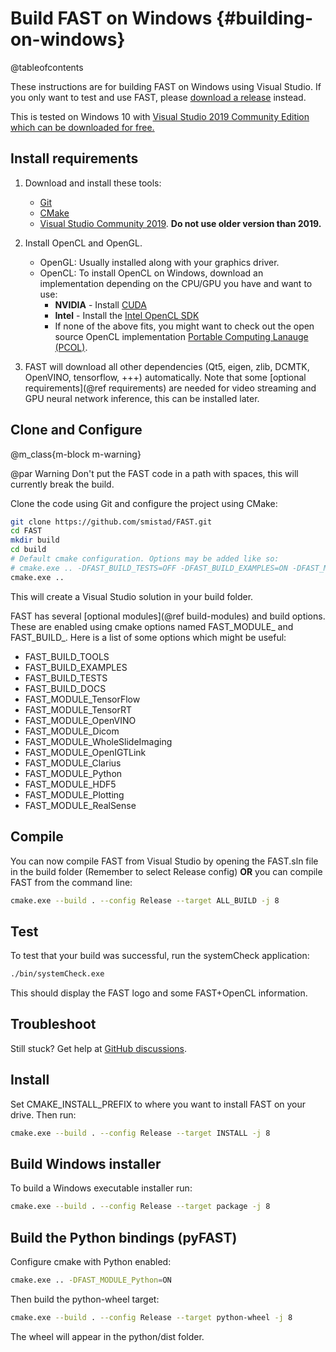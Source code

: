 Build FAST on Windows {#building-on-windows}
===========================================
@tableofcontents

These instructions are for building FAST on Windows using Visual Studio. 
If you only want to test and use FAST, please [download a release](https://github.com/smistad/FAST/releases) instead.

This is tested on Windows 10 with [Visual Studio 2019 Community Edition which can be downloaded for free.](https://www.visualstudio.com/downloads/)

Install requirements
-------------------------
1. Download and install these tools: 
   - [Git](https://git-scm.com/download/win) 
   - [CMake](https://www.cmake.org)
   - [Visual Studio Community 2019](https://visualstudio.microsoft.com/vs/community/). **Do not use older version than 2019.**

2. Install OpenCL and OpenGL.
   - OpenGL: Usually installed along with your graphics driver.
   - OpenCL: To install OpenCL on Windows, download an implementation depending on the CPU/GPU you have and want to use:
      - **NVIDIA** - Install [CUDA](https://developer.nvidia.com/cuda-downloads)
      - **Intel** - Install the [Intel OpenCL SDK](https://software.intel.com/content/www/us/en/develop/tools/opencl-sdk/choose-download.html)
      - If none of the above fits, you might want to check out the open source OpenCL implementation [Portable Computing Lanauge (PCOL)](http://portablecl.org).

3. FAST will download all other dependencies (Qt5, eigen, zlib, DCMTK, OpenVINO, tensorflow, +++) automatically. Note that some [optional requirements](@ref requirements) are needed for video streaming and GPU neural network inference, this can be installed later.

Clone and Configure
--------------------

@m_class{m-block m-warning}

@par Warning
    Don't put the FAST code in a path with spaces, this will currently break the build.


Clone the code using Git and configure the project using CMake:
```bash
git clone https://github.com/smistad/FAST.git
cd FAST
mkdir build
cd build
# Default cmake configuration. Options may be added like so: 
# cmake.exe .. -DFAST_BUILD_TESTS=OFF -DFAST_BUILD_EXAMPLES=ON -DFAST_MODULE_TensorFlow=ON
cmake.exe ..
```
This will create a Visual Studio solution in your build folder.

FAST has several [optional modules](@ref build-modules) and build options. These are enabled using cmake options named FAST_MODULE_<Name> and FAST_BUILD_<Name>.
Here is a list of some options which might be useful:
* FAST_BUILD_TOOLS
* FAST_BUILD_EXAMPLES
* FAST_BUILD_TESTS
* FAST_BUILD_DOCS
* FAST_MODULE_TensorFlow
* FAST_MODULE_TensorRT
* FAST_MODULE_OpenVINO
* FAST_MODULE_Dicom
* FAST_MODULE_WholeSlideImaging
* FAST_MODULE_OpenIGTLink
* FAST_MODULE_Clarius
* FAST_MODULE_Python
* FAST_MODULE_HDF5
* FAST_MODULE_Plotting
* FAST_MODULE_RealSense

Compile
-----------------------
You can now compile FAST from Visual Studio by opening the FAST.sln file in the build folder 
(Remember to select Release config) **OR** you can compile FAST from the command line:

```bash
cmake.exe --build . --config Release --target ALL_BUILD -j 8
```

Test
----------------------

To test that your build was successful, run the systemCheck application:

```bash
./bin/systemCheck.exe
```

This should display the FAST logo and some FAST+OpenCL information.

Troubleshoot
----------------------

Still stuck? Get help at [GitHub discussions](https://github.com/smistad/fast/discussions).

Install
----------------------
Set CMAKE_INSTALL_PREFIX to where you want to install FAST on your drive.
Then run:

```bash
cmake.exe --build . --config Release --target INSTALL -j 8
```

Build Windows installer
--------------------------
To build a Windows executable installer run:

```bash
cmake.exe --build . --config Release --target package -j 8
```

Build the Python bindings (pyFAST)
-----------------------
Configure cmake with Python enabled:
```bash
cmake.exe .. -DFAST_MODULE_Python=ON
```
Then build the python-wheel target:
```bash
cmake.exe --build . --config Release --target python-wheel -j 8
```
The wheel will appear in the python/dist folder.
